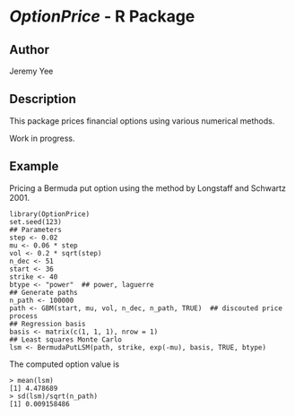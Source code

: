 # *OptionPrice* - R Package 

## Author
Jeremy Yee

## Description

This package prices financial options using various numerical methods.

Work in progress.

## Example

Pricing a Bermuda put option using the method by Longstaff and Schwartz 2001.

~~~
library(OptionPrice)
set.seed(123)
## Parameters
step <- 0.02
mu <- 0.06 * step
vol <- 0.2 * sqrt(step)
n_dec <- 51
start <- 36
strike <- 40
btype <- "power"  ## power, laguerre
## Generate paths
n_path <- 100000
path <- GBM(start, mu, vol, n_dec, n_path, TRUE)  ## discouted price process
## Regression basis
basis <- matrix(c(1, 1, 1), nrow = 1)
## Least squares Monte Carlo
lsm <- BermudaPutLSM(path, strike, exp(-mu), basis, TRUE, btype)
~~~
The computed option value is
~~~
> mean(lsm)
[1] 4.478689
> sd(lsm)/sqrt(n_path)
[1] 0.009158486
~~~
